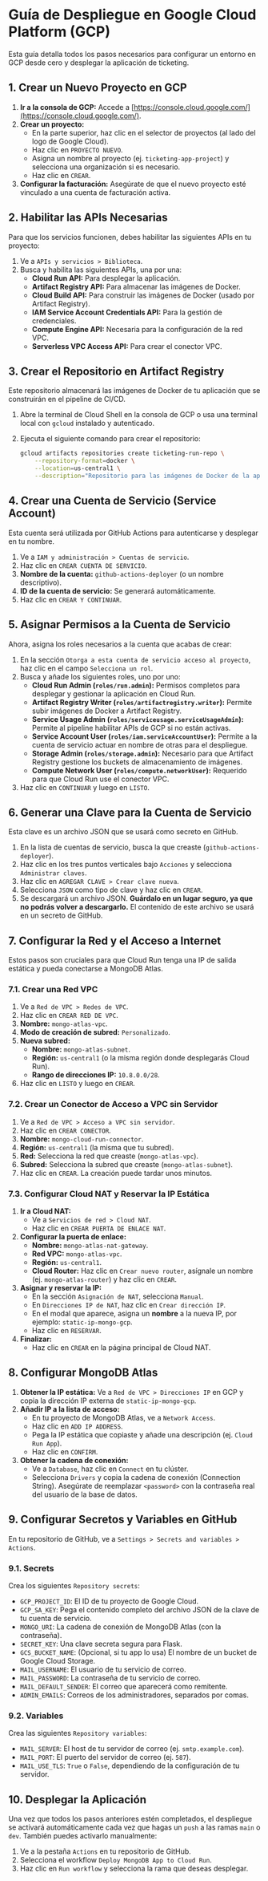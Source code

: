 # Guía de Despliegue en Google Cloud Platform (GCP)

Esta guía detalla todos los pasos necesarios para configurar un entorno en GCP desde cero y desplegar la aplicación de ticketing.

## 1. Crear un Nuevo Proyecto en GCP

1.  **Ir a la consola de GCP:** Accede a [https://console.cloud.google.com/](https://console.cloud.google.com/).
2.  **Crear un proyecto:**
    *   En la parte superior, haz clic en el selector de proyectos (al lado del logo de Google Cloud).
    *   Haz clic en `PROYECTO NUEVO`.
    *   Asigna un nombre al proyecto (ej. `ticketing-app-project`) y selecciona una organización si es necesario.
    *   Haz clic en `CREAR`.
3.  **Configurar la facturación:** Asegúrate de que el nuevo proyecto esté vinculado a una cuenta de facturación activa.

## 2. Habilitar las APIs Necesarias

Para que los servicios funcionen, debes habilitar las siguientes APIs en tu proyecto:

1.  Ve a `APIs y servicios > Biblioteca`.
2.  Busca y habilita las siguientes APIs, una por una:
    *   **Cloud Run API:** Para desplegar la aplicación.
    *   **Artifact Registry API:** Para almacenar las imágenes de Docker.
    *   **Cloud Build API:** Para construir las imágenes de Docker (usado por Artifact Registry).
    *   **IAM Service Account Credentials API:** Para la gestión de credenciales.
    *   **Compute Engine API:** Necesaria para la configuración de la red VPC.
    *   **Serverless VPC Access API:** Para crear el conector VPC.

## 3. Crear el Repositorio en Artifact Registry

Este repositorio almacenará las imágenes de Docker de tu aplicación que se construirán en el pipeline de CI/CD.

1.  Abre la terminal de Cloud Shell en la consola de GCP o usa una terminal local con `gcloud` instalado y autenticado.
2.  Ejecuta el siguiente comando para crear el repositorio:

    ```bash
    gcloud artifacts repositories create ticketing-run-repo \
        --repository-format=docker \
        --location=us-central1 \
        --description="Repositorio para las imágenes de Docker de la app de ticketing"
    ```

## 4. Crear una Cuenta de Servicio (Service Account)

Esta cuenta será utilizada por GitHub Actions para autenticarse y desplegar en tu nombre.

1.  Ve a `IAM y administración > Cuentas de servicio`.
2.  Haz clic en `CREAR CUENTA DE SERVICIO`.
3.  **Nombre de la cuenta:** `github-actions-deployer` (o un nombre descriptivo).
4.  **ID de la cuenta de servicio:** Se generará automáticamente.
5.  Haz clic en `CREAR Y CONTINUAR`.

## 5. Asignar Permisos a la Cuenta de Servicio

Ahora, asigna los roles necesarios a la cuenta que acabas de crear:

1.  En la sección `Otorga a esta cuenta de servicio acceso al proyecto`, haz clic en el campo `Selecciona un rol`.
2.  Busca y añade los siguientes roles, uno por uno:
    *   **Cloud Run Admin (`roles/run.admin`):** Permisos completos para desplegar y gestionar la aplicación en Cloud Run.
    *   **Artifact Registry Writer (`roles/artifactregistry.writer`):** Permite subir imágenes de Docker a Artifact Registry.
    *   **Service Usage Admin (`roles/serviceusage.serviceUsageAdmin`):** Permite al pipeline habilitar APIs de GCP si no están activas.
    *   **Service Account User (`roles/iam.serviceAccountUser`):** Permite a la cuenta de servicio actuar en nombre de otras para el despliegue.
    *   **Storage Admin (`roles/storage.admin`):** Necesario para que Artifact Registry gestione los buckets de almacenamiento de imágenes.
    *   **Compute Network User (`roles/compute.networkUser`):** Requerido para que Cloud Run use el conector VPC.
3.  Haz clic en `CONTINUAR` y luego en `LISTO`.

## 6. Generar una Clave para la Cuenta de Servicio

Esta clave es un archivo JSON que se usará como secreto en GitHub.

1.  En la lista de cuentas de servicio, busca la que creaste (`github-actions-deployer`).
2.  Haz clic en los tres puntos verticales bajo `Acciones` y selecciona `Administrar claves`.
3.  Haz clic en `AGREGAR CLAVE > Crear clave nueva`.
4.  Selecciona `JSON` como tipo de clave y haz clic en `CREAR`.
5.  Se descargará un archivo JSON. **Guárdalo en un lugar seguro, ya que no podrás volver a descargarlo.** El contenido de este archivo se usará en un secreto de GitHub.

## 7. Configurar la Red y el Acceso a Internet

Estos pasos son cruciales para que Cloud Run tenga una IP de salida estática y pueda conectarse a MongoDB Atlas.

### 7.1. Crear una Red VPC

1.  Ve a `Red de VPC > Redes de VPC`.
2.  Haz clic en `CREAR RED DE VPC`.
3.  **Nombre:** `mongo-atlas-vpc`.
4.  **Modo de creación de subred:** `Personalizado`.
5.  **Nueva subred:**
    *   **Nombre:** `mongo-atlas-subnet`.
    *   **Región:** `us-central1` (o la misma región donde desplegarás Cloud Run).
    *   **Rango de direcciones IP:** `10.8.0.0/28`.
6.  Haz clic en `LISTO` y luego en `CREAR`.

### 7.2. Crear un Conector de Acceso a VPC sin Servidor

1.  Ve a `Red de VPC > Acceso a VPC sin servidor`.
2.  Haz clic en `CREAR CONECTOR`.
3.  **Nombre:** `mongo-cloud-run-connector`.
4.  **Región:** `us-central1` (la misma que tu subred).
5.  **Red:** Selecciona la red que creaste (`mongo-atlas-vpc`).
6.  **Subred:** Selecciona la subred que creaste (`mongo-atlas-subnet`).
7.  Haz clic en `CREAR`. La creación puede tardar unos minutos.

### 7.3. Configurar Cloud NAT y Reservar la IP Estática

1.  **Ir a Cloud NAT:**
    *   Ve a `Servicios de red > Cloud NAT`.
    *   Haz clic en `CREAR PUERTA DE ENLACE NAT`.
2.  **Configurar la puerta de enlace:**
    *   **Nombre:** `mongo-atlas-nat-gateway`.
    *   **Red VPC:** `mongo-atlas-vpc`.
    *   **Región:** `us-central1`.
    *   **Cloud Router:** Haz clic en `Crear nuevo router`, asígnale un nombre (ej. `mongo-atlas-router`) y haz clic en `CREAR`.
3.  **Asignar y reservar la IP:**
    *   En la sección `Asignación de NAT`, selecciona `Manual`.
    *   En `Direcciones IP de NAT`, haz clic en `Crear dirección IP`.
    *   En el modal que aparece, asigna un **nombre** a la nueva IP, por ejemplo: `static-ip-mongo-gcp`.
    *   Haz clic en `RESERVAR`.
4.  **Finalizar:**
    *   Haz clic en `CREAR` en la página principal de Cloud NAT.

## 8. Configurar MongoDB Atlas

1.  **Obtener la IP estática:** Ve a `Red de VPC > Direcciones IP` en GCP y copia la dirección IP externa de `static-ip-mongo-gcp`.
2.  **Añadir IP a la lista de acceso:**
    *   En tu proyecto de MongoDB Atlas, ve a `Network Access`.
    *   Haz clic en `ADD IP ADDRESS`.
    *   Pega la IP estática que copiaste y añade una descripción (ej. `Cloud Run App`).
    *   Haz clic en `CONFIRM`.
3.  **Obtener la cadena de conexión:**
    *   Ve a `Database`, haz clic en `Connect` en tu clúster.
    *   Selecciona `Drivers` y copia la cadena de conexión (Connection String). Asegúrate de reemplazar `<password>` con la contraseña real del usuario de la base de datos.

## 9. Configurar Secretos y Variables en GitHub

En tu repositorio de GitHub, ve a `Settings > Secrets and variables > Actions`.

### 9.1. Secrets

Crea los siguientes `Repository secrets`:

*   `GCP_PROJECT_ID`: El ID de tu proyecto de Google Cloud.
*   `GCP_SA_KEY`: Pega el contenido completo del archivo JSON de la clave de tu cuenta de servicio.
*   `MONGO_URI`: La cadena de conexión de MongoDB Atlas (con la contraseña).
*   `SECRET_KEY`: Una clave secreta segura para Flask.
*   `GCS_BUCKET_NAME`: (Opcional, si tu app lo usa) El nombre de un bucket de Google Cloud Storage.
*   `MAIL_USERNAME`: El usuario de tu servicio de correo.
*   `MAIL_PASSWORD`: La contraseña de tu servicio de correo.
*   `MAIL_DEFAULT_SENDER`: El correo que aparecerá como remitente.
*   `ADMIN_EMAILS`: Correos de los administradores, separados por comas.

### 9.2. Variables

Crea las siguientes `Repository variables`:

*   `MAIL_SERVER`: El host de tu servidor de correo (ej. `smtp.example.com`).
*   `MAIL_PORT`: El puerto del servidor de correo (ej. `587`).
*   `MAIL_USE_TLS`: `True` o `False`, dependiendo de la configuración de tu servidor.

## 10. Desplegar la Aplicación

Una vez que todos los pasos anteriores estén completados, el despliegue se activará automáticamente cada vez que hagas un `push` a las ramas `main` o `dev`. También puedes activarlo manualmente:

1.  Ve a la pestaña `Actions` en tu repositorio de GitHub.
2.  Selecciona el workflow `Deploy MongoDB App to Cloud Run`.
3.  Haz clic en `Run workflow` y selecciona la rama que deseas desplegar.
